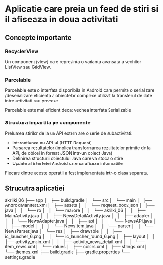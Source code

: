# Aplicatie care preia un feed de stiri si il afiseaza in doua activitati

## Concepte importante

### RecyclerView

Un component (view) care reprezinta o varianta avansata a vechilor ListView sau GridView. 

### Parcelable

Parcelable este o interfata disponibila in Android care permite o serializare /deserializare eficienta a obiectelor complexe utilizat la transferul de date intre activitati sau procese. 

Parcelable este mai eficient decat vechea interfata Serializable

### Structura impartita pe componente

Preluarea stirilor de la un API extern are o serie de subactivitati:

- Interactiunea cu API-ul (HTTP Request)
- Parsarea rezultatelor (implica transformarea rezultatelor primite de la API, de obicei in format JSON intr-un obiect Java)
- Definirea structurii obiectului Java care va stoca o stire
- Update al interfetei Android care sa afiseze informatiile

Fiecare dintre aceste operatii a fost implementata intr-o clasa separata. 


## Strucutra aplicatiei

 akrilki_06
    ├── app
    │   ├── build.gradle
    │   └── src
    │       └── main
    │           ├── AndroidManifest.xml
    │           ├── assets
    │           │   └── request_body.json
    │           ├── java
    │           │   └── ro
    │           │       └── makore
    │           │           └── akrilki_06
    │           │               ├── MainActivity.java
    │           │               ├── NewsDetailActivity.java
    │           │               ├── adapter
    │           │               │   └── NewsAdapter.java
    │           │               ├── api
    │           │               │   └── NewsAPI.java
    │           │               ├── model
    │           │               │   └── NewsItem.java
    │           │               └── parser
    │           │                   └── NewsParser.java
    │           └── res
    │               ├── drawable
    │               │   ├── ic_launcher_6.png
    │               │   └── ic_launcher_round_6.png
    │               ├── layout
    │               │   ├── activity_main.xml
    │               │   ├── activity_news_detail.xml
    │               │   └── item_news.xml
    │               └── values
    │                   ├── colors.xml
    │                   ├── strings.xml
    │                   └── themes.xml
    ├── build.gradle
    ├── gradle.properties
    └── settings.gradle
